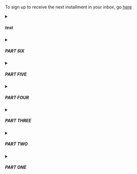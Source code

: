 
To sign up to receive the next installment in your inbox, go [here]( https://docs.google.com/forms/d/13r9zOV1WA9pKq0Mif7C7cdIhgjhjsVURkTKXmV9N06Y/edit)


<details>
	<summary><h5>test</h5></summary>
	<p> </p>
</details>

<details>
	<summary><h5>PART SIX</h5></summary>
		<p>The bryde whale with the timer on its back is not leaving the harbor. It swims a wide ellipse all afternoon, its gray back glinting in the sun. Ivy, George, and L stay out in the boat for more than an hour, listening to the sloshing of the water against the boat and waiting for the whale to breach again, which it does every twenty minutes or so, slowly drawing itself up out of the water, high enough that when it comes back down it sends a swell their way that makes the boat rock. It's as if the whale is showing off the timer, which L comes to realize looks like a giant 1980s-era Timex watch.</p>
		<p>By the time they return to the beach, a crowd of about twenty people has gathered. As George, Ivy, and L walk onto shore, the crowd remains silent, tight with anticipation.</p>
		<p>Finally, Tess, a biologist, speaks. "Was that a fucking whale? I saw it breach near you." She is a nearly six-foot tall, wiry southeast-Asian woman with bright eyes, a shaved head, and a scratchy voice. Back in regular life, her job was trekking through jungles looking for some of the most poisonous snakes in the world, then harvesting their venom for research </p>
		<p>George shrugs. "We were observing the crates when it showed up with that timer on its back." </p>
		<p>"Timer? Is that what it is?" a middle-aged Australian woman says. "We can't read it from here."</p>
		<p>"That’s what it looks like,” Ivy says. “When it showed up, it read 7:23:55.” She turns her notebook around, shows the group a drawing she did of the whale. "Next time we saw it, about twenty minutes later, it said 7:04:51." She shows them another drawing. "I think it's counting down." </p>
		<p>"Fuck," says Tess. "So we have about eight days left to fix this place." The entire group jerks their heads toward her. She sighs. "Look, I've been here since the beginning. I know some of you have other theories, but I think we’re meant to clean up those dirty waters. I think it’s some kind of test, that’s what I think." She looks down as she talks, almost shy, but with a strong, unwavering voice. "We're all from 2019, right? 2019, a year in which the world is at risk of skidding into a runaway greenhouse effect. We're dipping our toes into the waters of the apocalypse. Well, this island is very nice and all, but out there—" she points—"out where the water goes dark, it's also apocalyptic." She pauses now, looks around, and finds the group rapt. "It's radioactive, dirty as fuck, and even hotter than it is here. I think we've been brought here because we're meant to learn how to save our planet. This is like a practice round. Like one of those hackathon competitions or something. Maybe, if we learn how to save this island, we'll understand how to save our planet too." </p>
		<p>A murmur runs through the crowd now.</p>
		<p>“So someone forced us to come here, just as a test?” scoffs a gray-haired tall American, who L remembers was a high school science teacher. </p>
		<p>“So someone forced us to come here, just as a test?” scoffs a gray-haired tall American, who L remembers is a high school science teacher. </p>
		<p>"We haven't been lazy!" someone yells.</p>
		<p>"Ok," the farmer continues. "But we've been focusing on settling in, making ourselves comfortable. Surviving. Now we've been given a clear message. We have less than eight days to do what we've come here to do." </p>
		<p>Some people groan and roll their eyes. Ivy and L share a glance. <em>Could be right</em>, Ivy seems to be communicating. </p>
		<p>"Look, this whale could mean <em>anything</em>," says George. "We need to consider all possibilities. But I seriously doubt it's a message from some higher power."</p>
		<p>"Not a higher power. It's a message from the Director," someone says. </p>
		<p>"The Director?" L asks.</p>
		<p>George sighs. "The Director is what some people have been calling the guy who—"</p>
		<p>"Or the woman," says Ivy</p>
		<p>"Or the woman," George says, nodding, "who, if Tess’s theory is correct, would’ve brought us here."</p>
		<p>"Could be a group of people too," says Tess.</p>
		<p>"Yes, but the point is we don't <em>know</em> anything about them," George says. "We shouldn't just be wildly guessing here, there's no point."</p>
		<p>"But you're missing an important truth. That type of scientific skepticism makes sense back in the normal world, but it doesn't work here," says Pai, an older Thai woman, an artist. "Everything in this world has a reason. It is <em>curated</em> for us. From the supplies we were just miraculously given, to the perfectly temperate microclimate of this island, to this amazing weather we’ve been having."</p>
		<p>"So, let's say you’re right," says L now. "We’re meant to fix the apocalyptic zone out there, clean up the water. What does that change? What can we actually do? What steps do we take first?”</p>
		<p>The group falls silent.</p>
		<p>Suddenly, Brendan, the silent hut builder, steps forward and waves his arms. Once he has the others' attention, he begins gesturing, pointing almost frantically, toward the water.</p>
		<p>"What? Are you talking about the whale?" </p>
		<p>He shakes his head, and then kneels down and begins writing something in the sand. "We need to retrieve the cr–" but as he writes a wave comes farther up the beach and begins to erase his work.<p>
		<p>"I didn't see," some people shout.</p>
		<p>He begins miming a box shape.</p>
		<p>"He's saying we need to retrieve the crates. He's saying that's what we should focus on," says George. Brendan nods. "I agree," George says. "Look, it’s hard for me to believe in this Director character—I’m more of the camp that this is some sort of biological accident, that we all stepped through some wormhole or other—"</p>
		<p>“It makes no sense!” says Pai.</p>
		<p>“Ok,” says George. “But my point is that if you guys are right that we're being prompted toward certain activities, then yeah, it seems clear to me at least that we need to somehow retrieve those fuckin' things."</p>
		<p>There's a moment of silence and George looks around at the group, sighing, a little out of breath from nerves, his eyebrows knit. L feels herself sweating. The afternoon sun is pointed directly at them now.</p>
		<p>"Impossible," someone says. "They're radioactive."</p>
		<p>"Yep," George says. "And we were beamed through space and time onto this fucking island."</p><p>It's as if the group has suddenly pointed themselves in the same direction, aligned with one another spiritually, and L can feel the energy shift into something powerful—the potential energy of a group of twenty or more people committed to a singular goal.</p>
		<p>And then the building momentum breaks. "Fuck that," says a young Chinese physicist. “I’m figuring out a way home.”  </p>
		<p>The argument on the beach lasts until nightfall, until the hermit crabs begin taking over and the group decides to head back to the main house to prepare dinner. By the end of the day, it's decided that from this point on, the group would focus more on trying to explore Apocalypta, as they began to call the water beyond the fluorescent green, zig-zag border. And, while a contingent of them would work on retrieving the crates, the other, more spiritually minded contingent, would work on searching for signs from the Director.</p>
</details>

<details>
	<summary><h5>PART FIVE</h5></summary>
		<p>It feels right to be out on the water again. Back in her old life, L spent nearly every morning on a long-tail boat going out to a dive site. That half-hour ritual had always allowed her to collect her thoughts, the noise of the gas engine drowning out everything but the waves, the wind, and the sun. A morning boat ride meant she was on her way to do something worthwhile.</p>
		<p>But there is no sound of an engine here. Only the creak of a metal boat, and oars slapping the water. And instead of soaring along, Ivy and George are slowly rowing them toward the astonishing border, which shines fluorescent green against the bright blue sky.</p>
		<p>Their progress is strained, because as they approach the threshold, the current resists them. George's hairy back begins sweating profusely, but Ivy has covered up well, in a hat and baggy white shirt.</p> 
		<p>When L shields her eyes, she can see a tiny wave, maybe 15 centimeters high, zig-zagging along the border. She tries to think of scientific reasons for this--underground columns perhaps, but nothing, nothing about it seems natural.</p> 
		<p>They stop rowing. By now, she can see what those shapes are that she'd noticed from the shore. Islands of plastic crates, painted a neon gold that glints in the sun. Behemoths, guarding whatever lies beyond.</p>
		<p>"What's in all these crates?"</p>
		<p>"We haven't been able to figure that out," says George. He digs in his bag and removes a handheld device with a screen on it. He swipes his thumb across it to turn it on and, after a moment, a reading of ".3" shows up. "It's not safe to go check them out."</p> 
		<p>"What's that?" L asks.</p>
		<p>"A geiger counter," says Ivy. "You have to take one when you come out here."</p>
		<p>"Is .3 safe?" L asks.</p> 
		<p>".3 sieverts isn't great, but for a short period of time, we're fine," says George.</p> 				<p>"What about closer to the border? Does it change?"</p>
		<p>"Oh yeah," says Ivy. "It gets much worse. Actually, George had wanted to take another reading of the levels closer to the border. But we don't have to if you're not comfortable."</p> 
		<p>"Well, if you guys are sure it's safe enough. I mean do you know for sure how dangerous it is? I don't mean to be rude, but..." How reckless are we being here?</p>
		<p>"Well, yeah, I do," says George. "I'm a nuclear engineer."</p>
		<p>"Oh, well that's pretty fuckin' handy," says L.</p> 
		<p>"Yeah, pretty much everyone who arrives here has some kind of highly relevant skill," says George. His tone is nonchalant, but his expression communicates otherwise. It says, yeah, isn't that fuckin' creepy?</p> 
		<p>"So," says L.</p> 
		<p>"So, the last time we rowed up to the border, it was at 5 sieverts per hour. That's pretty damn high. If we stayed at that level for an entire hour, at least one of us would die within a couple weeks."</p>
		<p>"Woah," says L.</p>
		<p>"But, when we take a reading, we just row up to it quickly, stay there for maybe 5 seconds before rowing back--the levels fall really quickly down to a safe level. So we end up getting a dose of like .007. That's like...4 CT scans?"</p>
		<p>"Ya know what? I think I'll go for a swim," says L. "Let you guys do your thing."</p> 
		<p>"Totally cool," says George.</p> 
		<p>L hops out of the boat and swims a bit toward the shore. George and Ivy give each other a look and then row three times, moving several meters forward before bobbing back a half-meter. L sees Ivy record the reading in a small notebook and then they quickly row back toward her.</p>
		<p>"What'd it say?"</p>
		<p>"4.9," says Ivy. "About the same as last time."</p> 
		<p>L pulls herself back into the boat. "So now what?"</p>
		<p>"Typically," George says, "We row to a safe area and then we just chill. It seems pretty obvious that we need to go check out those crates, but there's no way to get out there. So we've somehow got to bring them--"</p>				<p>"To us," says L.</p> 
		<p>"Exactly," says George.</p> 
		<p>"Won't they be radioactive?"</p>
		<p>"We'll see. The radiation could fall back down past the border zone, we don't actually know. That black water could be totally safe."</p>
		<p>"It doesn't look like the safest water," L says. As a SCUBA diver, the opaqueness of the water beyond the threshold horrifies her at a deep level.</p> 
		<p>"No," says George. "But, even if the crates are radioactive, there's ways to clean things to make them safer to handle."</p> 
		<p>"Gotcha. So now, we just think?"</p>
		<p>George turns up his hands. "Nothing better to do really."</p>
		<p>They row back to an even lower radiation level and Ivy gets out her drawing supplies. The sun is really out now. L wishes she'd brought more cover. In her haste, she didn't even bring a hat and is just wearing her bathing suit top and shorts. "You try a magnet?" she asks.</p> 
		<p>"We'd need a pretty fucking powerful magnet," says George.</p> 
		<p>She has no other ideas. "Well, what have you tried?"</p>
		<p>"Uh, nothing?" says George. "We've mainly been setting things up, trying to survive. Ivy and I only recently started trying to come out here regularly.</p> 
		<p>They sit in silence. After awhile, Ivy has drawn a striking image of the border, capturing with her colored pencils the near exact shade, and fluorescent nature of its glowing green. Finally she puts the sketchbook down. "I guess we should head back soon," she says.</p>
		<p>"Wait," says George. "Just give me a few more minutes." L notices that his brow has furrowed and his whole body has become still. He stares at a single spot in the direction of one of the crates.</p> 
		<p>L follows his gaze. After a minute, she sees something. Or did she? A ripple in the calm black water. So small she doesn't say anything. But then, a minute later, the three of them gasp. Back beyond one of the gold crates, something emerges out of the water and then dips back down under it. A whale, or a shark, the hint of its shiny grey back standing out in stark contrast against the onyx of the water. But there was something strange about it, something on its back.</p> 
		<p>When it appears again, it's much closer. L sees now that it has a band around its torso, a wide, black rubber band, and attached to the band is something, something with a screen and flashing red figures. "It's a bryde whale," says L, noting the tall, falcate dorsal fin, and now, as it resurfaces again, the three characteristic head ridges. Again, a whale endemic to the Gulf of Thailand, one she would have no trouble identifying, even though she's seen them only a handful of times.</p> 
		<p>The three of them are frozen as the whale approaches. The next time it emerges, it breaches, straining up out of the water, higher than it seems it should be able to go before it slams its gigantic body back down, creating a huge splash, the edges of which reach their boat and provide a cool relief to L's burning forehead. Her breath is shallow. On the screen were numbers--what were they?</p> 
		<p>Now the whale resurfaces and skims the surface only 10 meters away. They can see clearly its message now: a clock, counting down: 07:23:55.</p>
</details>

<details>
	<summary><h5>PART FOUR</h5></summary>
		<p>After her conversation with Ivy, L walks down to the beach and digs a shallow hole. She lies down in it and imagines she’s her old family dog. She sniffs at the salty air and tries to slow her heartbeat. As the sun begins to set, she falls asleep.</p>
		<p>She wakes to a touch on her shoulder. It’s George, standing over her, bathed in the waning green light coming from the horizon. Next to him is a squat, bearded man with an inscrutable expression.</p>
		<p>“Sorry!” George says. “We just thought you should probably get set up for the night! This is Brendan, our resident tent-builder.” The other man sticks out his hand and L shakes it. “Brendan doesn’t talk,” George says. “He used to be able to before he arrived, apparently.”</p> 
		<p>Brendan nods once to confirm.</p>  
		<p>“Want to go pick out your home base?” George asks.</p>  
		<p>L nods, though the word "home" makes her want to run into the ocean and start swimming.</p> 
		<p>They meander through the jungle until L chooses a spot. It’s about five minutes up the path on the side of the house, next to what can hardly be called a creek: a thin stream of water running over some rocky dirt at the bottom of a manmade ditch.</p>  
		<p>L watches and occasionally assists while Brendan builds her a temporary tent, using tarps and bamboo poles. He communicates to her via gestures that she will have a hut like the others within a week. After a while, L points to his mouth and turns up her hands. He shrugs, then opens his mouth wide and pushes in his diaphragm. The noise that comes out is barely a moan, riding high on top of a wind of breath.</p> 
		<p>"So, you can't even make noise really?"</p> 
		<p>Brendan nods.</p>  
		<p>By nightfall, they have made a teepee with a lower skirt as well as a top skirt, which can be removed to allow for airflow on nights when it isn’t raining. It’s hard to say whether exposing herself to the island’s mosquitoes is worth the breeze. That night, she falls asleep as soon as she lies prostate on her loaned sleeping bag. In the morning, she finds herself scratching a sore into her thigh. She is covered in bites. Throughout the day, the others chuckle at her thick welts and constant scratching. They tell her she will get used to it. Besides, they say, no one has gotten any mosquito-borne illness so far, so she doesn’t need to worry.</p>  
		<p>Over the first few days, L keeps her distance from the others. Since they don’t push her to join in on their activities, she gathers that she is probably behaving pretty normally for having recently teleported. Meals are served communally and L gets in the habit of taking an aluminum plate out to the beach to sit alone. To avoid the others who work at the beach lab, she walks a kilometer or so to a bamboo dock, to which a small metal boat is tied.</p> 
		<p>She spends entire afternoons studying the line where the radioactivity begins. The water close to their island is clear, but several kilometers away, near the land on the other side of the bay, the color changes. After a flourescent green threshold, the water looks black. In it, she can see vague shapes bobbing up and down.</p> 
		<p>In the evenings, the tide moves out, revealing a biodiverse, shallow, littoral zone for a dozen meters out. L puts on a pair of too-big water shoes available in the main house and goes exploring. She is careful to step only on rock and dead coral because the living reef here seems healthy and she doesn’t want to damage it. Crabs, sea cucumbers, and urchins abound. The pistol shrimp, which are mostly too small to see, make their presence known by a loud popping sound. She imagines they are protesting her and the others’ presence here, unnatural as it is, by shooting tiny guns. There is also a species of snake or worm that she doesn’t recognize, which darts out from under one rock to go hide under another. She chases it one evening for almost an hour, trying to catch it, but it’s too quick.</p> 
		<p>Besides idle observation, L sleeps. The fatigue that had come over her in the week before her teleportation seems to have only gotten worse. She estimates that she’s spending at least 12 hours a day in a deep sleep. To avoid the mosquito bites at night, she keeps her tent closed and often wakes up in a pool of sweat. It’s hot and humid here. Although she might have time-traveled or changed dimensions, it doesn’t appear that she’s left Thailand.</p>  
		<p>When the tide comes in, or when she wades out a little farther, she can see countless fish just by looking down into the water. All the regular culprits are there: butterfly fish, rabbit fish, damsels, groupers. These fish feel familial, as if they are the very same ones she spends hours looking at every day back home. Altogether, this biosphere is remarkably consistent with that of her home island, despite its being surrounded by filth and decay.</p>  
		<p>Especially at night, the beach is populated by a bevy of hermit crabs. When she doesn’t want to think anymore, she races two of them against each other, digging out mazes on the beach and taking bets against herself for which crab will win.</p>   
		<p>The thought often enters L’s mind that she has gone crazy. Each day, she asks one or another of the group to confirm for her the story as she understands it. They use different words, but convey much the same message. Everyone arrived suddenly without any clear directive, but with all the supplies they need to perform their vocations, even if it meant scrounging around the island a bit. She estimates there are around thirty residents in all. The mood among the group feels uncannily happy. As if, despite the existential horror, they are enjoying themselves. She wonders if she will feel this way after a while.</p> 
		<p>Toward the end of her first week, she is eating her breakfast by the dock when George and Ivy approach. George throws a bag of equipment into the boat.</p> 
		<p>“What are you guys doing?” L asks.</p>  
		<p>“We’re going out there,” says Ivy, pointing toward the bay on the other side. She holds a notebook and a pencil case.</p>  
		<p>“Isn’t it dangerous?” L asks.</p>  
		<p>“No one’s gotten rad poisoning yet,” says George with a shrug.</p> 
		<p>“It’s not dangerous as long as we don’t go over the radioactive threshold,” Ivy explains. “Would you like to join?”</p> 
</details>

<details>
	<summary><h5>PART THREE</h5></summary>
		<p>Just inside the forest is what appears to be a small village. All around her, wedged in between tall coconut and palm trees, are simple bamboo huts on platforms. There must be thirty or so, each of a similar size and design: a window on the left and a bamboo door. Inside the open huts L sees an odd assortment of camping pads, sheets, quilts, and knitted blankets.</p> 
		<p>Deeper into the forest, there is a large, two-story house made of adobe bricks. A gate closes off the first story, creating a crawl space and flood zone underneath the main area of the house. On the second story, there is a large porch, where electronics and various supplies are laid out. The place is porous, open-doored, an inside-outside place. It looks like it could be overtaken by the jungle at any moment.</p>
		<p>As they approach someone shouts from inside, “Ahhh!!” Alarmed, L looks at her new host, eyes wide.</p>
		<p>“That’s okay,” he says. “That’s just Ivy. She probably saw a snake.” He’s smiling again.</p>
		<p><em>This guy is cheery.</em></p>
		<p>She continues to follow him up the dirt path toward the house, looking out for snakes and other critters. On her island she’d grown used to keeping an eye out for certain pests: red centipedes whose sting is so potent you need morphine to deal with the pain, two-meter long cobras, sand flies whose bites took weeks to stop itching. But who knows what the dangers are here. She figures she can’t be too far from home, but something tells her she can’t be so sure.</p>
		<p><em>My sense of direction is off. The iron in my nose is de-magnetized, as my dad used to say. Ha.</em></p> 
		<p>On the porch are several bamboo woven maps, upon which are arrayed a variety of tools; arduinos, wires, and batteries, as well as natural tools like coconut husks, banana leaf wrappers, and small structures made from bent sticks.</p>
		<p>Inside the house several other scruffy humans stretched out on bamboo mats. Some of them are writing or drawing on paper, others arrange wires on small circuit boards.</p>
		<p>“This is everybody,” he says, gesturing. “You’ll meet them all in a moment.”</p>
		<p><em>Why do I need to meet all these people? Can’t you take me back home?</em></p>
		<p>They all look up at her with the same genre of expression: empathetic despair.</p>
		<p>She doesn’t feel despair, or rather didn’t. But now it creeps in, a worm that multiplies and divides again and again, until it has clogged up her brain, rendering her physiology sluggish.</p>
		<p>George catches this in her eyes.“Let’s talk for a bit,” he says and motions to two lawn chairs in the corner beside a small table. They are within earshot of the rest of the group and it makes L uncomfortable. The word <em>cult</em> flashes again in her mind and she remembers the story of a woman two years back, found in the jungle on her home island. Barely twenty years old, trying to escape from a yoga cult, she thought she could take a shortcut through the jungle. A couple weeks later she was found dead, half-eaten by lizards. </p>
		<p>“I know this is weird,” George says, and L notices for the first time that his voice is soothing, or rather that it has all the qualities of being soothing, while at the same time giving off an artificial effect. “When I first got here it felt like a dream, or maybe even a nightmare. I kept feeling like I would wake up soon and go back home. But…well…I’ll explain that part later. First thing you should know is that you’re safe and the people here are safe. These are good people. Generally they’re artists, scientists, engineers. Would you say you fit into one of those categories?”</p>
		<p>“Biologist,” she murmured.</p>
		<p>“Ah, a biologist. Interesting. The last four have been biologists, perhaps there’s a new species we’re meant to discover,” he said to her, but well within earshot of the others, who turned and raised their eyebrows in interest.</p>
		<p>“What?” she says, out loud now. “What are you talking about?”</p> 
		<p>“I’m sorry, I know this is overwhelming at first</p>
		<p>“Look, all I need is a phone!” she says firmly.</p>
		<p>“We don’t have one here,” he says. </p>
		<p>She’s getting ready to give up, walk back down to the beach and figure this out on her own. Get away from these weirdos. “Look,” she says. “I just got in a little bit of trouble SCUBA diving and need some help getting home. Are you going to help me get back home? Are you? If I’m being totally upfront with you, if I’m being totally fuckin’ straight, I don’t really know where I am or how I got here. I was SCUBA diving. I was under the FUCKING WATER AND NOW I’M HERE.” She’s got her hands on the arms of her chair now, more weight flowing into them bit by bit.</p>
		<p>The room is staring at her now, but they seem unconcerned. George looks at her with understanding.</p>
		<p>“I’m sorry,” he says. “We’re still figuring out how to welcome people. I know I was totally confused when I got here. You see, this is not a normal island. You’ve…well… teleported here. Or time traveled or something. We all did.”</p>
		<p>She gets up, her knees slightly bending, her hands almost in fight stance. As she walks toward the door, the creak of her bare footsteps on the wooden floor fill the room. The others gaze up at her with the same sorry empathy they had for her before.</p>
		<p>On the porch, the sun hits her hard and she begins running toward the beach.</p>
		<p><em>What the fuck what the fuck what the fuck.</em></p>
		<p>She plops herself down under a palm tree and puts her hands on her temples. Her headache is coming back.</p>
		<p>After a few minutes a woman approaches her and sits down nearby. At first, L avoids her gaze.</p>
		<p>“Um, if you want I can try to explain things,” she says after a moment.</p>
		<p>L looks at her. This woman doesn’t have the wide-eyed look of the others. She's a thin Asian woman with round hipster glasses and an oversized cotton button-up shirt. For the first time, L realizes that most people here are dressed in ill-fitting clothes.</p>
		<p>“So, uh, ok here we go. Well first of all, we don’t know what this place is exactly.”</p>
		<p>"Very helpful," L says.</p>
		<p>“But what we do know is that people started showing up here two months ago and we get a new person every couple of days. People show up on the beach in various states of undress, without any possessions. Last week, I was in the middle of taking off for a flight to Singapore, and then I found myself washed up on that beach, trying to breath through a nose full of sand. Another few people were SCUBA diving, just like you, when they showed up.”</p>
		<p>She trails off, as if trying to prioritize all the information she has to convey.</p>
		<p>“Also, we can’t really go anywhere else. We’ve built a raft to explore the surrounding sea, but we can only go so far. It's generally calm, but past a certain point it's full of jellyfish and trash. And there is some land across the bay, but it appears to be radioactive. This little island is like a Garden of Eden or something. Unlike everything else, it’s not radioactive and apparently, according to George and some of the others who got here first, there were all these supplies there, even when the first ones arrived. There is fresh water, and plenty of food to be foraged. The little kitchen off the main house was there, stocked with some basics. You can see we’re starting some gardens near the house,” she says, pointing toward rows of dark, humus-laden, bare earth, near the front porch of the house.</p> 
		<p>L wants to believe it’s a joke, or a dream, or something, but there is emotion behind what this woman says. If it’s all a trick, she’s buying in despite herself, at least for now.</p>
		<p>“What the hell?” L says.</p>
		<p>The woman widens her eyes and tightens her mouth, as if to say, yeah, pretty fucked up right? “I’m Ivy, by the way,” she says and shakes L’s hand.</p>
		<p>“So what, were we brought here by some evil scientist or something?” L says, laughing.</p>
		<p>“That’s our best guess right now,” Ivy says, to L’s shock. “But again, we don't know. Most of the others are scientists, and there were tools left for making all sorts of robots and shit. Perhaps someone wanted to see what we could do with this world we seem to be stranded in.”</p>
		<p>“What do you do then?” L asks.</p>
		<p>“I’m a cartoonist,” Ivy says with a shrug.</p>
</details>

<details>
	<summary><h5>PART TWO</h5></summary>
		<p></p>
		<p>She sits up and digs her hands into the cool sand. She’s right at the shore line and the water laps at her like a salt-seeking dog. She examines her limbs and finds no wounds, no bruises, no scraped skin. Her skull, too, appears unharmed. She is intact. Despite this, she feels weak and somewhat disoriented. Not knowing what else to do, she lies back and waits for understanding to return to her. </p>
		<p><em>Probably this is a remote beach near where we were diving. And…my team just thought I needed medical attention and that I shouldn’t be moved. Probably they’ll be back soon.</em></p>
		<p>As the shock of being alive and in an entirely different place from her last recollection fades, she begins to re-inhabit her body and finds that the sensations are mostly bothersome. Sand in her shorts and a terribly parched throat. It’s the first time she notices that not only does she lack SCUBA gear, but her wetsuit is gone too—she's sporting only her shorts and bathing suit top.</p>
		<p>A noise from inside the forest 500 meters down the beach sends a jolt of fear down her limbs. Moments later, a figure emerges. From far away, he looks like an early human: hairy, bearded, broad-chested, a bit of a lumbering walk. He wears khaki shorts with patches on them. She’s reminded of the tanned Russians she used to see camped out in abandoned tin mines on a secluded beach near one of the regular dive sights. They’d emerge late mornings, make fires, do laundry, and lay out in the sun as if ready to die, toasting evermore their already tan bodies. This guy has their look, but not their cool, relaxed posture. He walks exuberantly, then begins to jog toward her.</p>
		<p>**</p>
		<p>“Welcome!” he yells, cupping his hands around his mouth.</p>
		<p>She starts to get up but feels light-headed again.</p>
		<p>“Don’t get up!” he shouts, holding out his hands.</p>
		<p>She sits back down, surprising herself with her subservience. Half-wondering if she should get up and run, she stays put. </p>
		<p><em>My body must still be in shock.</em></p>
		<p>Now the man is close. She sees that he is young, perhaps late-twenties or early-thirties, with an excited expression on his face. Nothing like those blasé Russians from the tin mines. He smells of sweat and soil. He kneels down beside her and extends his hand.</p>
		<p>“Welcome. I’m George!” he says and she takes his hand and squeezes. A moment passes wherein she could give her name. “I don’t normally do this!” he says. “I’m not the one to welcome people, I mean. This is exciting!”</p>
		<p>Sensing he needs to project more seriousness, he lowers his voice. “You seem to have retained your strength. Your muscles feeling okay otherwise? No aches or spasms?”</p>
		<p>She shakes her head.</p>
		<p>“That’s good, sometimes people come here with some decompression sickness,” he explains.</p>
		<p>They stare at each other for a moment, both unsure of how to bridge the chasm of ignorance between them.</p>
		<p>“I was foraging in the forest there and heard someone groaning a bit,” he explains. She doesn’t remember making any sounds. “Maybe that was when you were waking up?” he adds, intuiting her confusion.</p>
		<p>“I think I got in some kind of accident. I don’t fully understand,” she says finally, laughing a bit, awkwardly. “I’m just sort of trying to sit here and center myself,” she says, thinking maybe she could get this guy to leave her alone for a bit longer, give her a little more time to remember what the hell happened. Because whatever is happening it’d probably be best to figure out on her own. <em>Right?</em> You never knew what kind of Westerners you’d encounter in this part of the world. There wasn’t a small chance she’d landed on an island run by a yoga cult. Heck, there could be a guy just around the corner with ‘magic powers.’</p>
		<p>“Sure,” he says. “What were you doing before you found yourself here?”</p>
		<p>“Well, I was SCUBA diving. Or I thought I was. But I don’t have any of my gear with me. I think my team is probably nearby.”</p>
		<p>He nods. “Once you feel okay to walk we should go back to the main house and we can tell you everything we know. Want to try to walk a bit?” he asks and puts out his hand.</p>
		<p>“Wait, what do you mean everything you know?” she says laughing. “If I could just use a phone, I’ll call my office, someone should be there.”</p>
		<p>He makes a sympathetic noise with his mouth that she can’t quite interpret. “Why don’t we come back to the house first thing? You see—you’ve landed on a pretty peculiar little island here. I’ll explain everything back at the house. We’ve got great people there that can take care of you. So please, it’s just a five minute walk into the forest. Let me show you.”</p>
		<p><em>Definitely a cult. Oh well, maybe they’ll have a phone at least.</em></p>
		<p>She hoists herself up, declining his proffered hand. They begin walking toward the forest. She expects to hobble a bit, to stumble maybe, but instead she feels lithe.</p>
		<p>xxxxxxxxxxxxxxxxxxxxx</p>
</details>

<details>
	<summary><h5>PART ONE</h5></summary>
		<p>Lately, every time L ascends, she feels on the verge of passing out. About two meters from the surface, she finds herself needing to grasp onto the inflater nozzle of her BCD in order to remind her body of the task at hand. The water squeezes her, the churning, womb-like sounds surrounding her and disorienting her. The sun, filtered by the water into individual rays, hits like a spotlight, causing her to shield her eyes even as she felt herself hungrily drawing toward it.</p>	
		<p>And now, once again, she finds herself on the surface, back in her right mind, back on solid ground, which is in fact the choppy surface of the water. The sun steady, the physics standard. Escaped. Just a weird sensation was all.</p>
		<p> Ever since she was a beginner diver, she’d felt a whiff of this sensation, but in the past few weeks it’s become stronger every dive. Glancing around to check that the interns she's been diving with are well, she actually wonders—if she were to let herself go on autopilot during ascension, allow her mind wander even just a bit, would she make it? Or would she pass out, sink to the bottom, die immediately? </p>
		<p><em>What an unscientific thought</em>. Likely she was becoming dizzy as a result of a slight physiological malfunction. An inner ear issue. Or maybe it was simply that this feeling mimicked that of not wanting to wake up from a good dream—it was so peaceful under there after all, so cozy, meditative. Your mind couldn’t be scattered. The water directed your focus, plied your attention toward what it wanted to show you.</p>
		<p>“My god, I know how you feel,” her colleague, E, tells her as they unsuit back on the boat. E grunts as her tank clinks into its holder. “Sometimes I just don’t want to leave that world.” </p>
		<p>“Maybe that’s all it is,” L replies, but still she can’t explain why the sensation is getting stronger, or—could she say—worse?</p>
		<p>**</p>
		<p>Two hours later she is entering the day’s data into the Thai governmental database. On that morning's dive, she and her team of interns completed a fish survey and noted this bounty: forty-five butterfly fish, nine bream, five parrot fish, three angel fish, twenty-five wrasse, forty-five cardinal fish, and one soap fish. Still much fewer snapper than she’d like to be seeing, but the other fishes were doing well.</p>
		<p>E types away beside her, probably messaging with a prospective intern: an eager undergraduate or beleaguered graduate student, looking for a suitable research site to host them as well as an exciting Southeast Asian experience. A storm has rolled in. L’s nostrils are alerted to a metallic smell as large raindrops begin to fire away on the roof like they mean to put a hole in it. She feels as if the space has become smaller, as if the world would be happy to do them in.</p>
		<p>L leans her forehead on her hand, rubs her temples. “I’ve got a bit of a headache now,” she says. E turns toward her and frowns.</p> 
		<p>“Take a paracetemol,” E says and, sighing, turns back to her computer. Then she groans. “This student wants to bring his girlfriend. But she’s not going to do any research. She just wants to hang out.” She rolls her eyes.</p>
		<p>L gets up and heads to the kitchen to get a drink of water. On her fourth step, a curtain comes over her vision and all she can see is black. “I’m going blind,” she says as she collapses to the floor.</p>
		<p>When she wakes up, E is standing over her. Her face looks old, and the geometry of it evokes an ancient math. L is sure, then, that there have been hundreds of people throughout human history that looked exactly like E.</p>
		<p>And then she feels her heart beating faster than it should be beating. Her breath is deep and rapid at the same time, as if she can’t get enough air. But she respires, her heart beats, and she can see.</p> 
		<p>“I’m okay,” she says.</p>
		<p>“My god, what is wrong with you?” E yells, her Russian accent really coming out now. “Do you want me to call an ambulance?”</p>
		<p>“No, no,” L says. “I just stood up too fast I think. Something a little off with my circulation lately, maybe my blood pressure.”</p>
		<p><em> Maybe I’m fucking pregnant. Fucking pregnant, that’s a funny phrase.</em></p>
		<p>“My god, go home,” E says. “Take the day off.”</p>
		<p>“But new students are coming, I have to orient them.”</p> 
		<p>“Honey, you need to take some time <em>off</em>.”</p> 
		<p>**</p>
		<p>A couple hours later L is in her house, in her bed, inside the mosquito net. Her headache has faded and she feels fine. The storm has passed away, leaving behind thin, shifting, planes of air. She’s reading a dense, poetic book about water and how to interpret it. She’s enjoying the language, but can’t process much meaning from it. She puts the book down and looks at her nightstand. Two pregnancy tests rest there, staring up at her with two blank eyes. No results.</p>
		<p><em>How is this possible?</em></p>
		<p>Pregnancy was unlikely, as she and her various partners on the island always used condoms, but you never knew. So she could understand a positive result and she could understand a negative result but a non-result was perplexing to say the least.</p> 
		<p><em>Just a little low on iron from my last period. Something, something like that.</em></p>
		<p>It is barely five o clock. A breeze blows in and a rodent scampers across her roof. The cicadas are quieting down to a low, tired, scratching, only needing to cool themselves down a little in this breezy landscape.</p> 
		<p><blockquote>“We will look at water as the subject. Mammals and insects are interesting, but they will only earn their place in this book to the extent that they can explain the behavior, the signs and symbols of water.” </blockquote><p>
		<p>She puts the book down and falls asleep. She sleeps 12 hours. At 5 am a gecko lands on the wall of her bungalow just outside her head and calls out, loud and clear, “unh unh, unh unh, unh unh,” and she jolts awake, thinking the gecko is in her bed, that someone put it in her bed to wake her up, but there’s no one in her house, not even a gecko.</p> 
		<p>She can’t believe she slept 12 hours.</p>
		<p><em>Maybe I am fucking pregnant.</em></p>
		<p>Suddenly she feels tough and lichenous, tucked away inside herself from whatever might be happening outside.</p>
		<p>**</p>
		<p>On her motorbike drive to work, a rabid dog lunges at her, causing her to swerve sharply. After driving off a safe distance, she stops and looks back at it. It lies in the middle of the road, sunning.</p>
		<p>She gets to the lab before E and spends a quiet morning drinking coffee and looking over the data. The coral bleaching is getting worse and <em>what to do, what to do about that</em>. 50% bleached already and it’s only the beginning of the hot season. At some point in her meager little life, she’d decided that the best thing she could do was have this field station and report the data. Tell the authorities. Alert people in power. Bolster the science, strengthen the argument. Not shut up. Perhaps she should do more.</p> 
		<p>E enters the room with her arms full of bags and various other attachments. Her motorbike helmet falls off her arm and rolls toward L. E's eyes go wide and she feigns anger. “My god, what are you doing here?”</p>
		<p>“What do you mean?” L says.</p> 
		<p>“I thought you’d take the day off.”</p> 
		<p>“Oh I’m fine. Got a good night's sleep."</p> 
		<p>E tuts and shakes her head reprovingly.</p>
		<p>**</p>
		<p>Two hours later they’re diving again. It’s been determined L will be divemaster for two of the more experienced students and E will take the newbies. That way, the experienced students can cover some of the more routine data gathering and L can be free to focus on her pet research project, which tests whether smaller solitary corals are less resistant to bleaching than larger solitary corals.</p>  
		<p>E's group lays out the transects while L and her interns hang back and look at coral. She breathes out and sinks closer in to some branching coral, the home of twenty or so baby, white and yellow butterfly fish, who dart in and out like bees. She wishes she were doing a fish survey so that these lovely, tiny fish could be counted. If only their presence could be felt, could matter in the world. But probably they don’t care either way, probably that doesn’t matter to them.</p> 
		<p>Now it’s time to go and she motions the students to go ahead of her. With the lab's underwater camera they take a picture of the transect measuring tape every 50 cm. Back at the lab they will need to go through every one of these 300 pictures and identify the coral just to the left of the transect. She removes her underwater slate from her BCD pocket and begins counting. Everything is slow, deliberate. It’s arduous counting all the solitary corals—there are so many. The students’ frog kicks are too frequent, they are going too fast—almost out of her sight now. No matter, they are safe and experienced. She finishes her survey and meets them at the end of the third transect at 50 minutes into their dive. Together they reel up the transects, spiders assuming the thread of their web back into their abdomens. She directs one of the students to take the transect bag and hook it to her kit. The three of them look at each other in the eyes and L makes the hand signal for “let’s ascend”—a thumbs up.</p> 
		<p>She doesn’t think about that strange sensation. She’s thinking about the data she gathered and about what conclusions she might begin to draw. Slowly, slowly, she swims up, not even needing to think about moving her feet, just willing herself up. And then, at three meters from the surface, once again, it hits.</p>	
		<p>**</p>
		<p>The pressure is more intense this time, the movements of the water like a thousand little flies distracting her attention. The light hits and she feels the heat of the sunrays on her body. The rays form a cone, which twists around her, and she is an unwilling dancer, moving her limbs oddly, floating six inches above an empty stage.</p> 
		<p>And then she is elsewhere. Her face is naked—no regulator. She feels sand in her nose and on her lips. She sputters, rubs her nose with her index and thumb, sticks out her tongue. Opens her eyes. She’s on the beach. Or a beach, rather. She doesn’t recognize the topography of this beach, with its thick forest, its meters of white sand. All the beaches on her island are short, with sparse, low vegetation and pieces of trash strewn about. This beach is pristine. A breeze tumbles down the white sand, unobstructed by a single other person. She is alone.</p> 
		<p> xxxxxxxxxxxxxxxxx </p>
</details>








